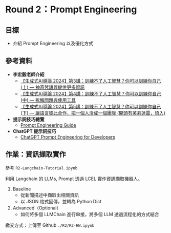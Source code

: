 # Round 2：Prompt Engineering

## **目標**
- 介紹 Prompt Engineering 以及優化方式

## **參考資料**
- **李宏毅老師介紹**
  - [【生成式AI導論 2024】第3講：訓練不了人工智慧？你可以訓練你自己 (上) — 神奇咒語與提供更多資訊](https://www.youtube.com/watch?v=A3Yx35KrSN0)
  - [【生成式AI導論 2024】第4講：訓練不了人工智慧？你可以訓練你自己 (中) — 拆解問題與使用工具](https://www.youtube.com/watch?v=lwe3_x50_uw)
  - [【生成式AI導論 2024】第5講：訓練不了人工智慧？你可以訓練你自己 (下) — 讓語言彼此合作，把一個人活成一個團隊 (開頭有芙莉蓮雷，慎入)](https://www.youtube.com/watch?v=inebiWdQW-4)
- **提示詞技巧總覽**
  - [Prompt Engineering Guide](https://www.promptingguide.ai/zh/introduction)
- **ChatGPT 提示詞技巧**
  - [ChatGPT Prompt Engineering for Developers](https://learn.deeplearning.ai/courses/chatgpt-prompt-eng/lesson/1/introduction)

## **作業：資訊擷取實作**
參考 `R2-Langchain-Tutorial.ipynb`</p>
利用 Langchain 的 LLMs, Prompt 透過 LCEL 實作資訊擷取機器人。</p>

1. Baseline
   - 從新聞描述中擷取出相關資訊
   - 以 JSON 格式回傳，並轉為 Python Dict
2. Advanced（Optional）
   - 如何將多個 LLMChain 進行串接，將多個 LLM 透過流程化的方式結合

繳交方式：上傳至 Github `./R2/R2-HW.ipynb`